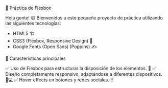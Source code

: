 📌 Práctica de Flexbox

Hola gente! 😊 Bienvenidos a este pequeño proyecto de práctica utilizando las siguientes tecnologías: 

- HTML5 🏗️
- CSS3 (Flexbox, Responsive Design) 🎨
- Google Fonts (Open Sans) (Poppins) ✍️

🚀 Características principales

✅ Uso de Flexbox para estructurar la disposición de los elementos. 📏
✅ Diseño completamente responsivo, adaptándose a diferentes dispositivos. 📱💻
✅ Hover effects en botones y redes sociales. 🖱️


